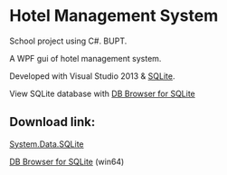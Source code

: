 # Hotel Management System

School project using C#. BUPT.

A WPF gui of hotel management system.

Developed with Visual Studio 2013 & [SQLite][1].

View SQLite database with [DB Browser for SQLite][2]

## Download link:

[System.Data.SQLite][3]

[DB Browser for SQLite][4] (win64)

[1]: http://system.data.sqlite.org/

[2]: http://sqlitebrowser.org/

[3]: http://system.data.sqlite.org/downloads/1.0.97.0/sqlite-netFx451-setup-bundle-x86-2013-1.0.97.0.exe " sqlite-netFx451-setup-bundle-x86-2013-1.0.97.0.exe "

[4]: https://github.com/sqlitebrowser/sqlitebrowser/releases/download/v3.6.0/sqlitebrowser-3.6.0v3-win64.exe " sqlitebrowser-3.6.0v3-win64.exe "